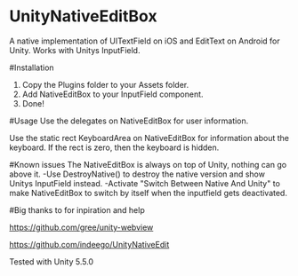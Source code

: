 # UnityNativeEditBox

A native implementation of UITextField on iOS and EditText on Android for Unity.
Works with Unitys InputField.

#Installation
1. Copy the Plugins folder to your Assets folder.
2. Add NativeEditBox to your InputField component.
3. Done!

#Usage
Use the delegates on NativeEditBox for user information.

Use the static rect KeyboardArea on NativeEditBox for information about the keyboard.
If the rect is zero, then the keyboard is hidden.

#Known issues
The NativeEditBox is always on top of Unity, nothing can go above it.
-Use DestroyNative() to destroy the native version and show Unitys InputField instead.
-Activate "Switch Between Native And Unity" to make NativeEditBox to switch by itself when the inputfield gets deactivated.

#Big thanks to for inpiration and help

https://github.com/gree/unity-webview 

https://github.com/indeego/UnityNativeEdit



Tested with Unity 5.5.0